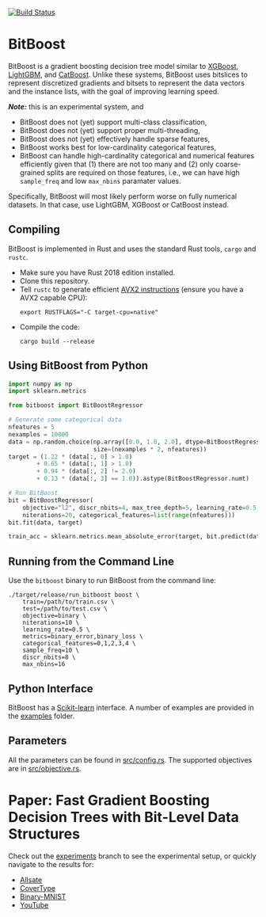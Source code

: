 [![Build Status](https://travis-ci.org/laudv/bitboost.svg?branch=master)](https://travis-ci.org/laudv/bitboost)

# BitBoost

BitBoost is a gradient boosting decision tree model similar to [XGBoost],
[LightGBM], and [CatBoost]. Unlike these systems, BitBoost uses bitslices to
represent discretized gradients and bitsets to represent the data vectors and
the instance lists, with the goal of improving learning speed.

***Note:*** this is an experimental system, and

 - BitBoost does not (yet) support multi-class classification,
 - BitBoost does not (yet) support proper multi-threading,
 - BitBoost does not (yet) effectively handle sparse features,
 - BitBoost works best for low-cardinality categorical features,
 - BitBoost can handle high-cardinality categorical and numerical features efficiently given that (1) there are not too many and (2) only coarse-grained splits are required on those features, i.e., we can have high `sample_freq` and low `max_nbins` paramater values.
 
 Specifically, BitBoost will most likely perform worse on fully numerical datasets. In that case, use LightGBM, XGBoost or CatBoost instead.

## Compiling

BitBoost is implemented in Rust and uses the standard Rust tools, `cargo` and
`rustc`.

 - Make sure you have Rust 2018 edition installed.
 - Clone this repository.
 - Tell `rustc` to generate efficient [AVX2 instructions][AVX2] (ensure you have a AVX2
   capable CPU):
   ```
   export RUSTFLAGS="-C target-cpu=native"
   ```
 - Compile the code:
   ```
   cargo build --release
   ```



## Using BitBoost from Python

```python
import numpy as np
import sklearn.metrics

from bitboost import BitBoostRegressor

# Generate some categorical data
nfeatures = 5
nexamples = 10000
data = np.random.choice(np.array([0.0, 1.0, 2.0], dtype=BitBoostRegressor.numt),
                        size=(nexamples * 2, nfeatures))
target = (1.22 * (data[:, 0] > 1.0)
        + 0.65 * (data[:, 1] > 1.0)
        + 0.94 * (data[:, 2] != 2.0)
        + 0.13 * (data[:, 3] == 1.0)).astype(BitBoostRegressor.numt)

# Run BitBoost
bit = BitBoostRegressor(
    objective="l2", discr_nbits=4, max_tree_depth=5, learning_rate=0.5,
    niterations=20, categorical_features=list(range(nfeatures)))
bit.fit(data, target)

train_acc = sklearn.metrics.mean_absolute_error(target, bit.predict(data))
```

## Running from the Command Line

Use the `bitboost` binary to run BitBoost from the command line:


```
./target/release/run_bitboost boost \
    train=/path/to/train.csv \
    test=/path/to/test.csv \
    objective=binary \
    niterations=10 \
    learning_rate=0.5 \
    metrics=binary_error,binary_loss \
    categorical_features=0,1,2,3,4 \
    sample_freq=10 \
    discr_nbits=8 \
    max_nbins=16
```


## Python Interface

BitBoost has a [Scikit-learn](https://scikit-learn.org/stable/) interface. A number
of examples are provided in the [examples](examples) folder.


## Parameters

All the parameters can be found in [src/config.rs](src/config.rs). The supported
objectives are in [src/objective.rs](src/objective.rs).



# Paper: Fast Gradient Boosting Decision Trees with Bit-Level Data Structures

Check out the [experiments](https://github.com/laudv/bitboost/tree/experiments)
branch to see the experimental setup, or quickly navigate to the results for:

 - [Allsate](https://github.com/laudv/bitboost/blob/experiments/experiments/allstate/run-allstate.ipynb)
 - [CoverType](https://github.com/laudv/bitboost/blob/experiments/experiments/covtype/run-covtype.ipynb)
 - [Binary-MNIST](https://github.com/laudv/bitboost/blob/experiments/experiments/bin-mist/run-bin-mnist.ipynb)
 - [YouTube](https://github.com/laudv/bitboost/blob/experiments/experiments/youtube/run-youtube.ipynb)




[XGBoost]: https://xgboost.readthedocs.io
[LightGBM]: https://lightgbm.readthedocs.io
[CatBoost]: https://catboost.ai
[AVX2]: https://en.wikipedia.org/wiki/Advanced_Vector_Extensions#Advanced_Vector_Extensions_2

